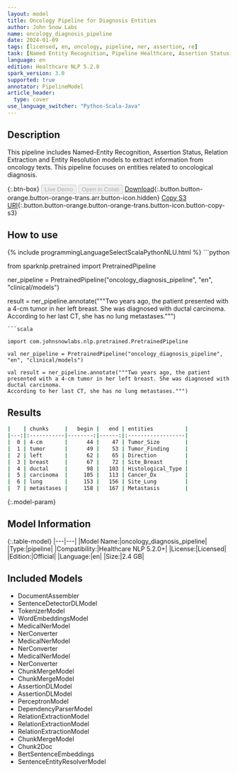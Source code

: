 ```yaml
---
layout: model
title: Oncology Pipeline for Diagnosis Entities
author: John Snow Labs
name: oncology_diagnosis_pipeline
date: 2024-01-09
tags: [licensed, en, oncology, pipeline, ner, assertion, re]
task: [Named Entity Recognition, Pipeline Healthcare, Assertion Status, Relation Extraction]
language: en
edition: Healthcare NLP 5.2.0
spark_version: 3.0
supported: true
annotator: PipelineModel
article_header:
  type: cover
use_language_switcher: "Python-Scala-Java"
---
```


## Description

This pipeline includes Named-Entity Recognition, Assertion Status, Relation Extraction and Entity Resolution models to extract information from oncology texts. This pipeline focuses on entities related to oncological diagnosis.

{:.btn-box}
<button class="button button-orange" disabled>Live Demo</button>
<button class="button button-orange" disabled>Open in Colab</button>
[Download](https://s3.amazonaws.com/auxdata.johnsnowlabs.com/clinical/models/oncology_diagnosis_pipeline_en_5.2.0_3.0_1704801716208.zip){:.button.button-orange.button-orange-trans.arr.button-icon.hidden}
[Copy S3 URI](s3://auxdata.johnsnowlabs.com/clinical/models/oncology_diagnosis_pipeline_en_5.2.0_3.0_1704801716208.zip){:.button.button-orange.button-orange-trans.button-icon.button-copy-s3}

## How to use



<div class="tabs-box" markdown="1">
{% include programmingLanguageSelectScalaPythonNLU.html %}
```python

from sparknlp.pretrained import PretrainedPipeline

ner_pipeline = PretrainedPipeline("oncology_diagnosis_pipeline", "en", "clinical/models")

result = ner_pipeline.annotate("""Two years ago, the patient presented with a 4-cm tumor in her left breast. She was diagnosed with ductal carcinoma.
According to her last CT, she has no lung metastases.""")

```
```scala

import com.johnsnowlabs.nlp.pretrained.PretrainedPipeline

val ner_pipeline = PretrainedPipeline("oncology_diagnosis_pipeline", "en", "clinical/models")

val result = ner_pipeline.annotate("""Two years ago, the patient presented with a 4-cm tumor in her left breast. She was diagnosed with ductal carcinoma.
According to her last CT, she has no lung metastases.""")

```
</div>

## Results

```bash
|    | chunks     |   begin |   end | entities          |
|---:|:-----------|--------:|------:|:------------------|
|  0 | 4-cm       |      44 |    47 | Tumor_Size        |
|  1 | tumor      |      49 |    53 | Tumor_Finding     |
|  2 | left       |      62 |    65 | Direction         |
|  3 | breast     |      67 |    72 | Site_Breast       |
|  4 | ductal     |      98 |   103 | Histological_Type |
|  5 | carcinoma  |     105 |   113 | Cancer_Dx         |
|  6 | lung       |     153 |   156 | Site_Lung         |
|  7 | metastases |     158 |   167 | Metastasis        |
```

{:.model-param}
## Model Information

{:.table-model}
|---|---|
|Model Name:|oncology_diagnosis_pipeline|
|Type:|pipeline|
|Compatibility:|Healthcare NLP 5.2.0+|
|License:|Licensed|
|Edition:|Official|
|Language:|en|
|Size:|2.4 GB|

## Included Models

- DocumentAssembler
- SentenceDetectorDLModel
- TokenizerModel
- WordEmbeddingsModel
- MedicalNerModel
- NerConverter
- MedicalNerModel
- NerConverter
- MedicalNerModel
- NerConverter
- ChunkMergeModel
- ChunkMergeModel
- AssertionDLModel
- AssertionDLModel
- PerceptronModel
- DependencyParserModel
- RelationExtractionModel
- RelationExtractionModel
- RelationExtractionModel
- ChunkMergeModel
- Chunk2Doc
- BertSentenceEmbeddings
- SentenceEntityResolverModel